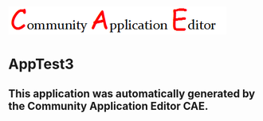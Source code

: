 ![CAE](https://github.com/CAE-Mario/application-AppTest3/blob/master/img/logo.png)  

AppTest3
===================


This application was automatically generated by the Community Application Editor CAE.  
---------------
